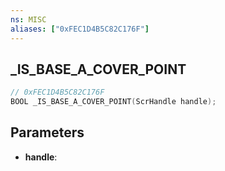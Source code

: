 ```yaml
---
ns: MISC
aliases: ["0xFEC1D4B5C82C176F"]
---
```

## _IS_BASE_A_COVER_POINT

```c
// 0xFEC1D4B5C82C176F
BOOL _IS_BASE_A_COVER_POINT(ScrHandle handle);
```

## Parameters
* **handle**:
